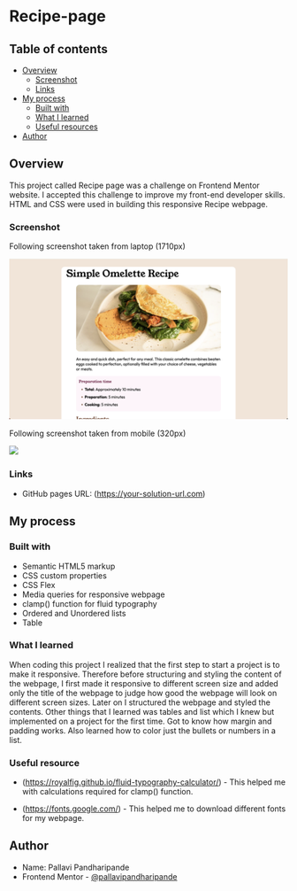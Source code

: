 # Recipe-page

## Table of contents

- [Overview](#overview)
  - [Screenshot](#screenshot)
  - [Links](#links)
- [My process](#my-process)
  - [Built with](#built-with)
  - [What I learned](#what-i-learned)
  - [Useful resources](#useful-resources)
- [Author](#author)


## Overview
This project called Recipe page was a challenge on Frontend Mentor website. I accepted this challenge to improve my front-end developer skills. HTML and CSS were used in building this responsive Recipe webpage.

### Screenshot
Following screenshot taken from laptop (1710px)

![](Recipe_page_Laptop_(1710px).png)



Following screenshot taken from mobile (320px)

![](Recipe-page/Recipe_page_Mobile_(320px).png)


### Links
- GitHub pages URL: (https://your-solution-url.com)


## My process

### Built with
- Semantic HTML5 markup
- CSS custom properties
- CSS Flex
- Media queries for responsive webpage
- clamp() function for fluid typography
- Ordered and Unordered lists
- Table

### What I learned
When coding this project I realized that the first step to start a project is to make it responsive. Therefore before structuring and styling the content of the webpage, I first made it responsive to different screen size and added only the title of the webpage to judge how good the webpage will look on different screen sizes. Later on I structured the webpage and styled the contents. 
Other things that I learned was tables and list which I knew but implemented on a project for the first time.
Got to know how margin and padding works. Also learned how to color just the bullets or numbers in a list.

### Useful resource
- (https://royalfig.github.io/fluid-typography-calculator/) - This helped me with calculations required for clamp() function.

- (https://fonts.google.com/) - This helped me to download different fonts for my webpage.


## Author
- Name: Pallavi Pandharipande
- Frontend Mentor - [@pallavipandharipande](https://www.frontendmentor.io/profile/pallavipandharipande)

